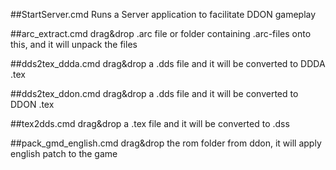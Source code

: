 ﻿##StartServer.cmd
Runs a Server application to facilitate DDON gameplay

##arc_extract.cmd
drag&drop .arc file or folder containing .arc-files onto this, and it will unpack the files

##dds2tex_ddda.cmd
drag&drop a .dds file and it will be converted to DDDA .tex

##dds2tex_ddon.cmd
drag&drop a .dds file and it will be converted to DDON .tex

##tex2dds.cmd
drag&drop a .tex file and it will be converted to .dss

##pack_gmd_english.cmd
drag&drop the rom folder from ddon, it will apply english patch to the game